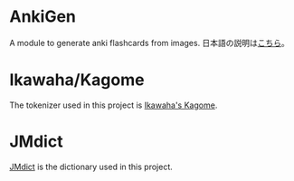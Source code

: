 # AnkiGen
A module to generate anki flashcards from images.
日本語の説明は[こちら](github.com/ramdhanyA/ankigen/README-ja.mc)。

#  Ikawaha/Kagome
The tokenizer used in this project is [Ikawaha's Kagome](github.com/ikawaha/kagome).

# JMdict
[JMdict](https://www.edrdg.org/jmdict/) is the dictionary used in this project.